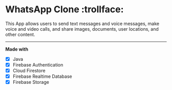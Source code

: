 # WhatsApp Clone :trollface:

This App allows users to send text messages and voice messages, make voice and video calls, and share images, documents, user locations, and other content.

***
**Made with**
- [X] Java
- [x] Firebase Authentication
- [x] Cloud Firestore
- [x] Firebase Realtime Database
- [x] Firebase Storage
